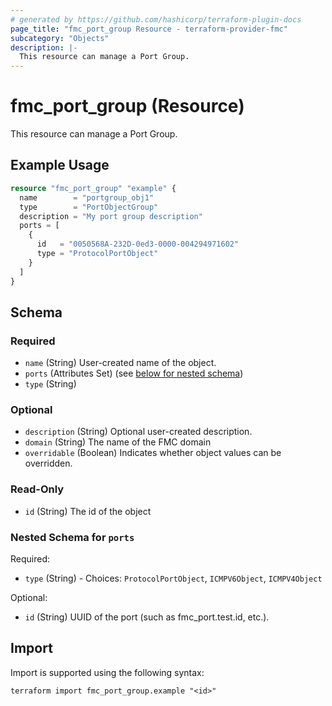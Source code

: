 ```yaml
---
# generated by https://github.com/hashicorp/terraform-plugin-docs
page_title: "fmc_port_group Resource - terraform-provider-fmc"
subcategory: "Objects"
description: |-
  This resource can manage a Port Group.
---
```


# fmc_port_group (Resource)

This resource can manage a Port Group.

## Example Usage

```terraform
resource "fmc_port_group" "example" {
  name        = "portgroup_obj1"
  type        = "PortObjectGroup"
  description = "My port group description"
  ports = [
    {
      id   = "0050568A-232D-0ed3-0000-004294971602"
      type = "ProtocolPortObject"
    }
  ]
}
```

<!-- schema generated by tfplugindocs -->
## Schema

### Required

- `name` (String) User-created name of the object.
- `ports` (Attributes Set) (see [below for nested schema](#nestedatt--ports))
- `type` (String)

### Optional

- `description` (String) Optional user-created description.
- `domain` (String) The name of the FMC domain
- `overridable` (Boolean) Indicates whether object values can be overridden.

### Read-Only

- `id` (String) The id of the object

<a id="nestedatt--ports"></a>
### Nested Schema for `ports`

Required:

- `type` (String) - Choices: `ProtocolPortObject`, `ICMPV6Object`, `ICMPV4Object`

Optional:

- `id` (String) UUID of the port (such as fmc_port.test.id, etc.).

## Import

Import is supported using the following syntax:

```shell
terraform import fmc_port_group.example "<id>"
```
